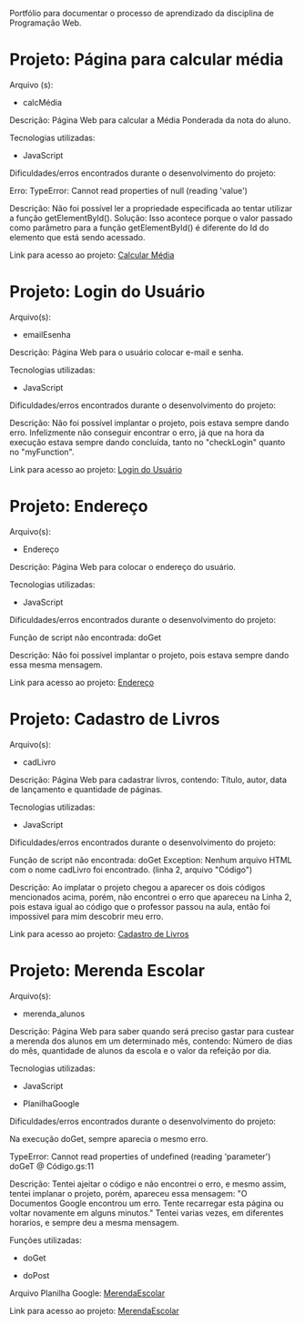 Portfólio para documentar o processo de aprendizado da disciplina de Programação Web.

<h1>Projeto: Página para calcular média</h1>

Arquivo (s):
<ul>
   <li>calcMédia</li>
</ul>

Descrição: Página Web para calcular a Média Ponderada da nota do aluno.

Tecnologias utilizadas:

<ul>
   <li>JavaScript</li>
</ul>

Dificuldades/erros encontrados durante o desenvolvimento do projeto:

Erro: TypeError: Cannot read properties of null (reading 'value')

Descrição: Não foi possível ler a propriedade especificada ao tentar utilizar a função getElementById().
Solução: Isso acontece porque o valor passado como parâmetro para a função getElementById() é diferente do Id do elemento que está sendo acessado.

Link para acesso ao projeto:
<a href="https://script.google.com/macros/s/AKfycbybCf0j-vSTctUnd0O2Mm6UwMzeAnKQqe5Ti56G2mbtac-6zBZvlBW4nfMfqKzZg3MzQw/exec">Calcular Média</a>


<h1>Projeto: Login do Usuário</h1>

Arquivo(s):
<ul>
	<li>emailEsenha</li>
</ul>

Descrição: Página Web para o usuário colocar e-mail e senha.

Tecnologias utilizadas:

<ul>
	<li>JavaScript</li>
</ul>

Dificuldades/erros encontrados durante o desenvolvimento do projeto:

Descrição: Não foi possível implantar o projeto, pois estava sempre dando erro. Infelizmente não conseguir encontrar o erro, já que na hora da execução estava sempre dando concluída, tanto no "checkLogin" quanto no "myFunction". 

Link para acesso ao projeto:
<a href="https://script.google.com/macros/u/1/s/AKfycbwtlqh47ykCcKotRkeUX1_UtPAJRINGrG9-nIZUXNHnZx16Zsf6cHz61v93shxO76Q/exec">Login do Usuário</a>

<h1>Projeto: Endereço</h1>

Arquivo(s):
<ul>
	<li>Endereço</li>
</ul>

Descrição: Página Web para colocar o endereço do usuário.

Tecnologias utilizadas:

<ul>
	<li>JavaScript</li>
</ul>

Dificuldades/erros encontrados durante o desenvolvimento do projeto:

Função de script não encontrada: doGet

Descrição: Não foi possível implantar o projeto, pois estava sempre dando essa mesma mensagem.

Link para acesso ao projeto:
<a href="https://script.google.com/macros/s/AKfycbzIURQzaXdyQCVeQCTdc3fiaFKyxT-dx82mLgVpr9YVFqkPUhnblLpEz8uZwkHzKO1k8Q/exec">Endereço</a>

<h1>Projeto: Cadastro de Livros</h1>

Arquivo(s):
<ul>
	<li>cadLivro</li>
</ul>

Descrição: Página Web para cadastrar livros, contendo: Título, autor, data de lançamento e quantidade de páginas. 

Tecnologias utilizadas:

<ul>
	<li>JavaScript</li>
</ul>

Dificuldades/erros encontrados durante o desenvolvimento do projeto:

Função de script não encontrada: doGet
Exception: Nenhum arquivo HTML com o nome cadLivro foi encontrado. (linha 2, arquivo "Código")

Descrição: Ao implatar o projeto chegou a aparecer os dois códigos mencionados acima, porém, não encontrei o erro que apareceu na Linha 2, pois estava igual ao código que o professor passou na aula, então foi impossivel para mim descobrir meu erro. 

Link para acesso ao projeto:
<a href="https://script.google.com/macros/s/AKfycbxprgLeeEfFyxbFjsLHwpznIlT70UgeOL6sMkQWp2sHG8Ss8gzRgrmr7ZPdsGWaBhLX/exec">Cadastro de Livros</a>

<h1>Projeto: Merenda Escolar</h1>

Arquivo(s):
<ul>
	<li>merenda_alunos</li>
</ul>

Descrição: Página Web para saber quando será preciso gastar para custear a merenda dos alunos em um determinado mês, contendo: Número de dias do mês, quantidade de alunos da escola e o valor da refeição por dia.  

Tecnologias utilizadas:

<ul>
	<li>JavaScript</li>
</ul>

<ul>
	<li>PlanilhaGoogle</li>
</ul>

Dificuldades/erros encontrados durante o desenvolvimento do projeto:

Na execução doGet, sempre aparecia o mesmo erro. 

TypeError: Cannot read properties of undefined (reading 'parameter') doGeT	@ Código.gs:11

Descrição: Tentei ajeitar o código e não encontrei o erro, e mesmo assim, tentei implanar o projeto, porém, apareceu essa mensagem: "O Documentos Google encontrou um erro. Tente recarregar esta página ou voltar novamente em alguns minutos." Tentei varias vezes, em diferentes horarios, e sempre deu a mesma mensagem. 

Funções utilizadas:

<ul>
	<li>doGet</li>
</ul>

<ul>
	<li>doPost</li>
</ul>

Arquivo Planilha Google:
<a href="https://docs.google.com/spreadsheets/d/1xogz0VTy6lA7e2ixwKaxOmSOBhKa5D0fZU50tX5MrIs/edit?usp=sharing">MerendaEscolar</a>

Link para acesso ao projeto:
<a href="https://script.google.com/macros/u/1/s/AKfycbxkrWu6E2L-E3XsdnbJtIo51orr4kb-dn9GsV0soKYDY1hoJaTJqXBbS0bAluP2RbM/exec">MerendaEscolar</a>
